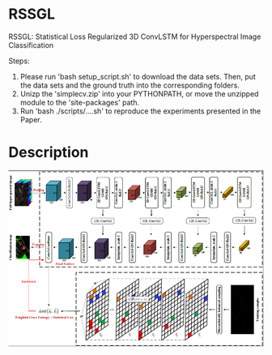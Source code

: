 # RSSGL
RSSGL: Statistical Loss Regularized 3D ConvLSTM for Hyperspectral Image Classification

Steps:
1. Please run 'bash setup_script.sh' to download the data sets. Then, put the data sets and the ground truth into the corresponding folders.
2. Unizp the 'simplecv.zip' into your PYTHONPATH, or move the unzipped module to the 'site-packages' path.
3. Run 'bash ./scripts/....sh' to reproduce the experiments presented in the Paper.


# Description

![](figure/fig1.png)
